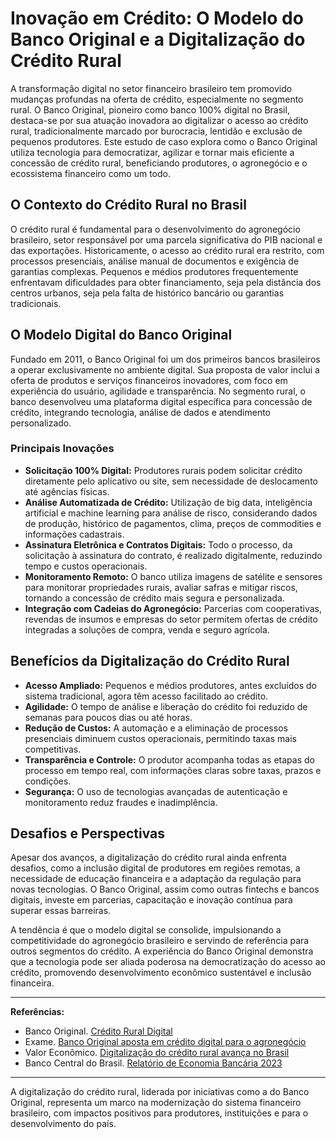 # Inovação em Crédito: O Modelo do Banco Original e a Digitalização do Crédito Rural

A transformação digital no setor financeiro brasileiro tem promovido mudanças profundas na oferta de crédito, especialmente no segmento rural. O Banco Original, pioneiro como banco 100% digital no Brasil, destaca-se por sua atuação inovadora ao digitalizar o acesso ao crédito rural, tradicionalmente marcado por burocracia, lentidão e exclusão de pequenos produtores. Este estudo de caso explora como o Banco Original utiliza tecnologia para democratizar, agilizar e tornar mais eficiente a concessão de crédito rural, beneficiando produtores, o agronegócio e o ecossistema financeiro como um todo.

## O Contexto do Crédito Rural no Brasil

O crédito rural é fundamental para o desenvolvimento do agronegócio brasileiro, setor responsável por uma parcela significativa do PIB nacional e das exportações. Historicamente, o acesso ao crédito rural era restrito, com processos presenciais, análise manual de documentos e exigência de garantias complexas. Pequenos e médios produtores frequentemente enfrentavam dificuldades para obter financiamento, seja pela distância dos centros urbanos, seja pela falta de histórico bancário ou garantias tradicionais.

## O Modelo Digital do Banco Original

Fundado em 2011, o Banco Original foi um dos primeiros bancos brasileiros a operar exclusivamente no ambiente digital. Sua proposta de valor inclui a oferta de produtos e serviços financeiros inovadores, com foco em experiência do usuário, agilidade e transparência. No segmento rural, o banco desenvolveu uma plataforma digital específica para concessão de crédito, integrando tecnologia, análise de dados e atendimento personalizado.

### Principais Inovações

- **Solicitação 100% Digital:** Produtores rurais podem solicitar crédito diretamente pelo aplicativo ou site, sem necessidade de deslocamento até agências físicas.
- **Análise Automatizada de Crédito:** Utilização de big data, inteligência artificial e machine learning para análise de risco, considerando dados de produção, histórico de pagamentos, clima, preços de commodities e informações cadastrais.
- **Assinatura Eletrônica e Contratos Digitais:** Todo o processo, da solicitação à assinatura do contrato, é realizado digitalmente, reduzindo tempo e custos operacionais.
- **Monitoramento Remoto:** O banco utiliza imagens de satélite e sensores para monitorar propriedades rurais, avaliar safras e mitigar riscos, tornando a concessão de crédito mais segura e personalizada.
- **Integração com Cadeias do Agronegócio:** Parcerias com cooperativas, revendas de insumos e empresas do setor permitem ofertas de crédito integradas a soluções de compra, venda e seguro agrícola.

## Benefícios da Digitalização do Crédito Rural

- **Acesso Ampliado:** Pequenos e médios produtores, antes excluídos do sistema tradicional, agora têm acesso facilitado ao crédito.
- **Agilidade:** O tempo de análise e liberação do crédito foi reduzido de semanas para poucos dias ou até horas.
- **Redução de Custos:** A automação e a eliminação de processos presenciais diminuem custos operacionais, permitindo taxas mais competitivas.
- **Transparência e Controle:** O produtor acompanha todas as etapas do processo em tempo real, com informações claras sobre taxas, prazos e condições.
- **Segurança:** O uso de tecnologias avançadas de autenticação e monitoramento reduz fraudes e inadimplência.

## Desafios e Perspectivas

Apesar dos avanços, a digitalização do crédito rural ainda enfrenta desafios, como a inclusão digital de produtores em regiões remotas, a necessidade de educação financeira e a adaptação da regulação para novas tecnologias. O Banco Original, assim como outras fintechs e bancos digitais, investe em parcerias, capacitação e inovação contínua para superar essas barreiras.

A tendência é que o modelo digital se consolide, impulsionando a competitividade do agronegócio brasileiro e servindo de referência para outros segmentos do crédito. A experiência do Banco Original demonstra que a tecnologia pode ser aliada poderosa na democratização do acesso ao crédito, promovendo desenvolvimento econômico sustentável e inclusão financeira.

---

**Referências:**

- Banco Original. [Crédito Rural Digital](https://www.original.com.br/agronegocio/credito-rural)
- Exame. [Banco Original aposta em crédito digital para o agronegócio](https://exame.com/negocios/banco-original-aposta-em-credito-digital-para-o-agronegocio/)
- Valor Econômico. [Digitalização do crédito rural avança no Brasil](https://valor.globo.com/agronegocios/noticia/2023/08/10/digitalizacao-do-credito-rural-avanca-no-brasil.ghtml)
- Banco Central do Brasil. [Relatório de Economia Bancária 2023](https://www.bcb.gov.br/estabilidadefinanceira/relatorioeconomiabancaria)

---

A digitalização do crédito rural, liderada por iniciativas como a do Banco Original, representa um marco na modernização do sistema financeiro brasileiro, com impactos positivos para produtores, instituições e para o desenvolvimento do país.